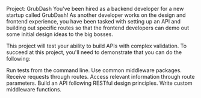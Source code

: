 Project: GrubDash
You've been hired as a backend developer for a new startup called GrubDash!
As another developer works on the design and frontend experience, you have been tasked with setting up an API and building out specific routes so that
the frontend developers can demo out some initial design ideas to the big bosses.

This project will test your ability to build APIs with complex validation.
To succeed at this project, you'll need to demonstrate that you can do the following:

Run tests from the command line.
Use common middleware packages.
Receive requests through routes.
Access relevant information through route parameters.
Build an API following RESTful design principles.
Write custom middleware functions.